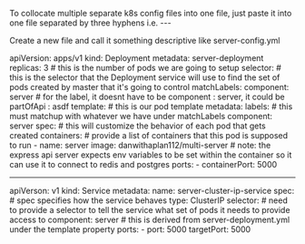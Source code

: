 To collocate multiple separate k8s config files into one file, just paste it into one file separated by three hyphens i.e. ---

Create a new file and call it something descriptive like server-config.yml

apiVersion: apps/v1
kind: Deployment
metadata: server-deployment
    replicas: 3 # this is the number of pods we are going to setup
    selector: # this is the selector that the Deployment service will use to find the set of pods created by master that it's going to control
        matchLabels:
            component: server # for the label, it doesnt have to be component : server, it could be partOfApi : asdf
    template: # this is our pod template
        metadata:
            labels: # this must matchup with whatever we have under matchLabels
                component: server
        spec: # this will customize the behavior of each pod that gets created
            containers: # provide a list of containers that this pod is supposed to run
                - name: server
                  image: danwithaplan112/multi-server # note: the express api server expects env variables to be set within the container so it can use it to connect to redis and postgres
                  ports:
                    - containerPort: 5000

---
apiVerson: v1
kind: Service
metadata:
    name: server-cluster-ip-service
spec: # spec specifies how the service behaves
    type: ClusterIP
    selector: # need to provide a selector to tell the service what set of pods it needs to provide access to
        component: server # this is derived from server-deployment.yml under the template property
    ports:
        - port: 5000
          targetPort: 5000
